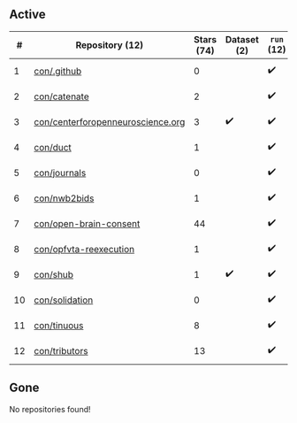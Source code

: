## Active
| # | Repository (12) | Stars (74) | Dataset (2) | `run` (12) | `containers-run` | Last Modified |
| --- | --- | --- | --- | --- | --- | --- |
| 1 | [con/.github](https://github.com/con/.github) | 0 |  | :heavy_check_mark: |  | 2023-09-20 00:52:18+00:00 |
| 2 | [con/catenate](https://github.com/con/catenate) | 2 |  | :heavy_check_mark: |  | 2024-08-23 16:06:53+00:00 |
| 3 | [con/centerforopenneuroscience.org](https://github.com/con/centerforopenneuroscience.org) | 3 | :heavy_check_mark: | :heavy_check_mark: |  | 2024-08-27 20:50:19+00:00 |
| 4 | [con/duct](https://github.com/con/duct) | 1 |  | :heavy_check_mark: |  | 2024-10-09 17:17:16+00:00 |
| 5 | [con/journals](https://github.com/con/journals) | 0 |  | :heavy_check_mark: |  | 2024-05-03 21:05:38+00:00 |
| 6 | [con/nwb2bids](https://github.com/con/nwb2bids) | 1 |  | :heavy_check_mark: |  | 2024-07-29 00:35:45+00:00 |
| 7 | [con/open-brain-consent](https://github.com/con/open-brain-consent) | 44 |  | :heavy_check_mark: |  | 2024-06-28 15:51:15+00:00 |
| 8 | [con/opfvta-reexecution](https://github.com/con/opfvta-reexecution) | 1 |  | :heavy_check_mark: |  | 2024-08-02 08:06:56+00:00 |
| 9 | [con/shub](https://github.com/con/shub) | 1 | :heavy_check_mark: | :heavy_check_mark: |  | 2023-10-19 16:30:00+00:00 |
| 10 | [con/solidation](https://github.com/con/solidation) | 0 |  | :heavy_check_mark: |  | 2024-08-23 18:03:02+00:00 |
| 11 | [con/tinuous](https://github.com/con/tinuous) | 8 |  | :heavy_check_mark: |  | 2024-06-12 13:59:44+00:00 |
| 12 | [con/tributors](https://github.com/con/tributors) | 13 |  | :heavy_check_mark: |  | 2024-05-24 12:35:37+00:00 |

## Gone
No repositories found!
